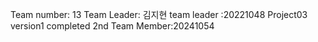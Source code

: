 Team number: 13
Team Leader: 김지현
team leader :20221048
Project03 version1 completed
2nd Team Member:20241054